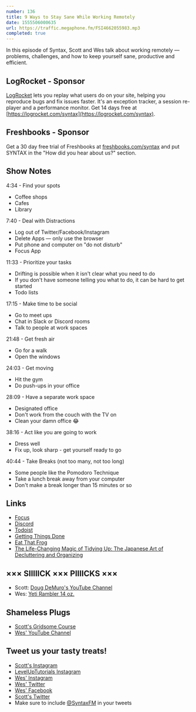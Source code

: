 ```yaml
---
number: 136
title: 9 Ways to Stay Sane While Working Remotely
date: 1555506000635
url: https://traffic.megaphone.fm/FSI4662055983.mp3
completed: true
---
```


In this episode of Syntax, Scott and Wes talk about working remotely — problems, challenges, and how to keep yourself sane, productive and efficient.

## LogRocket - Sponsor
[LogRocket](https://logrocket.com/syntax) lets you replay what users do on your site, helping you reproduce bugs and fix issues faster. It's an exception tracker, a session re-player and a performance monitor. Get 14 days free at [https://logrocket.com/syntax](https://logrocket.com/syntax).

## Freshbooks - Sponsor
Get a 30 day free trial of Freshbooks at [freshbooks.com/syntax](https://freshbooks.com/syntax) and put SYNTAX in the "How did you hear about us?" section.

## Show Notes

4:34 - Find your spots

* Coffee shops
* Cafes
* Library

7:40 - Deal with Distractions

* Log out of Twitter/Facebook/Instagram
* Delete Apps — only use the browser
* Put phone and computer on "do not disturb"
* Focus App

11:33 - Prioritize your tasks

* Drifting is possible when it isn't clear what you need to do
* If you don't have someone telling you what to do, it can be hard to get started
* Todo lists

17:15 - Make time to be social

* Go to meet ups
* Chat in Slack or Discord rooms
* Talk to people at work spaces

21:48 - Get fresh air

* Go for a walk
* Open the windows

24:03 - Get moving

* Hit the gym
* Do push-ups in your office

28:09 - Have a separate work space

* Designated office
* Don't work from the couch with the TV on
* Clean your damn office 😂

38:16 - Act like you are going to work

* Dress well
* Fix up, look sharp - get yourself ready to go

40:44 - Take Breaks (not too many, not too long)

* Some people like the Pomodoro Technique
* Take a lunch break away from your computer
* Don't make a break longer than 15 minutes or so

## Links
* [Focus](https://heyfocus.com/)
* [Discord](https://discordapp.com/)
* [Todoist](https://todoist.com/)
* [Getting Things Done](https://www.amazon.com/Getting-Things-Done-Stress-Free-Productivity/dp/0143126563/)
* [Eat That Frog](https://www.amazon.com/Eat-That-Frog-Great-Procrastinating/dp/162656941X/)
* [The Life-Changing Magic of Tidying Up: The Japanese Art of Decluttering and Organizing](https://www.amazon.com/Life-Changing-Magic-Tidying-Decluttering-Organizing/dp/1607747308)

## ××× SIIIIICK ××× PIIIICKS ×××
* Scott: [Doug DeMuro's YouTube Channel](https://www.youtube.com/channel/UCsqjHFMB_JYTaEnf_vmTNqg)
* Wes: [Yeti Rambler 14 oz.](https://www.amazon.com/dp/B07FPWVVTN/)

## Shameless Plugs
* [Scott's Gridsome Course](https://www.leveluptutorials.com/store/lut-dd033)
* [Wes' YouTube Channel](https://www.youtube.com/user/wesbos)

## Tweet us your tasty treats!
* [Scott's Instagram](https://www.instagram.com/stolinski/)
* [LevelUpTutorials Instagram](https://www.instagram.com/LevelUpTutorials/)
* [Wes' Instagram](https://www.instagram.com/wesbos/)
* [Wes' Twitter](https://twitter.com/wesbos)
* [Wes' Facebook](https://www.facebook.com/wesbos.developer)
* [Scott's Twitter](https://twitter.com/stolinski)
* Make sure to include [@SyntaxFM](https://twitter.com/SyntaxFM) in your tweets
